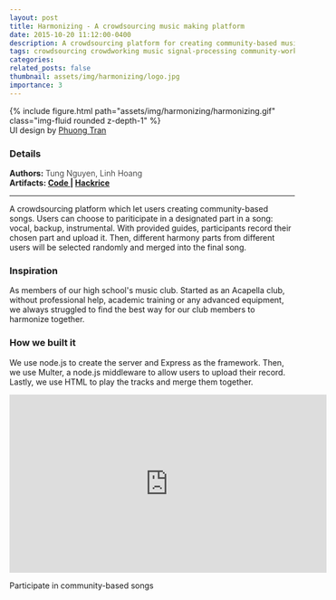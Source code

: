 ```yaml
---
layout: post
title: Harmonizing - A crowdsourcing music making platform
date: 2015-10-20 11:12:00-0400
description: A crowdsourcing platform for creating community-based music (HackRice 2016’s winner)
tags: crowdsourcing crowdworking music signal-processing community-work social-computing
categories: 
related_posts: false
thumbnail: assets/img/harmonizing/logo.jpg
importance: 3
---
```

<div class="row mt-3">
        {% include figure.html path="assets/img/harmonizing/harmonizing.gif" class="img-fluid rounded z-depth-1" %}
</div>
<div class="caption">
    UI design by <a href="https://www.behance.net/phtran">Phuong Tran</a>
</div>

<h3> Details </h3>
<div class="row" >
    <div class="col-sm-3" style="font-weight:300;"> 
    <strong> Authors:</strong> Tung Nguyen, Linh Hoang
    </div> 
</div>
<div class="row" >
    <div class="col-sm-6" style="font-weight:300;"> 
    <strong> Artifacts: <a target="_blank" rel="noopener noreferrer" href="https://github.com/tungdnguyen/harmonizing"> Code </a> | 
    <a target="_blank" rel="noopener noreferrer" href="https://devpost.com/software/harmonizing"> Hackrice </a> </strong>
    </div>
</div>
<hr>

A crowdsourcing platform which let users creating community-based songs. Users can choose to pariticipate in a designated part in a song: vocal, backup, instrumental. With provided guides, participants record their chosen part and upload it. Then, different harmony parts from different users will be selected randomly and merged into the final song.

<h3> Inspiration </h3>
As members of our high school's music club. Started as an Acapella club, without professional help, academic training or any advanced equipment, we always struggled to find the best way for our club members to harmonize together.

<h3> How we built it </h3>
We use node.js to create the server and Express as the framework. Then, we use Multer, a node.js middleware to allow users to upload their record. Lastly, we use HTML to play the tracks and merge them together.

<br>
<p align="center"><iframe width="560" height="315" src="https://www.youtube.com/embed/D-2Fi_42aQo" title="YouTube video player" frameborder="0" allow="accelerometer; autoplay; clipboard-write; encrypted-media; gyroscope; picture-in-picture; web-share" allowfullscreen></iframe></p>
<div class="caption">
    Participate in community-based songs
</div>